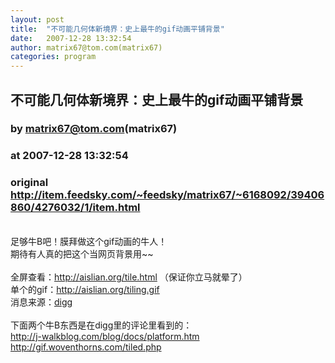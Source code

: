 ```yaml
---
layout: post
title:  "不可能几何体新境界：史上最牛的gif动画平铺背景"
date:   2007-12-28 13:32:54
author: matrix67@tom.com(matrix67)
categories: program
---
```


## 不可能几何体新境界：史上最牛的gif动画平铺背景
### by matrix67@tom.com(matrix67)
### at 2007-12-28 13:32:54
### original <http://item.feedsky.com/~feedsky/matrix67/~6168092/39406860/4276032/1/item.html>

<img src="http://www.matrix67.com/blogimage/200712281.gif" border="0" alt=""><img src="http://www.matrix67.com/blogimage/200712281.gif" border="0" alt=""><br><img src="http://www.matrix67.com/blogimage/200712281.gif" border="0" alt=""><img src="http://www.matrix67.com/blogimage/200712281.gif" border="0" alt=""><br><br>足够牛B吧！膜拜做这个gif动画的牛人！<br>期待有人真的把这个当网页背景用~~<br><br>全屏查看：<a href="http://aislian.org/tile.html">http://aislian.org/tile.html</a> （保证你立马就晕了）<br>单个的gif：<a href="http://aislian.org/tiling.gif">http://aislian.org/tiling.gif</a> <br>消息来源：<a href="http://digg.com/design/The_coolest_animated_GIF_tiled_background_perhaps_ever">digg</a><br><br>下面两个牛B东西是在digg里的评论里看到的：<br><a href="http://j-walkblog.com/blog/docs/platform.htm">http://j-walkblog.com/blog/docs/platform.htm</a><br><a href="http://gif.woventhorns.com/tiled.php">http://gif.woventhorns.com/tiled.php</a><br>